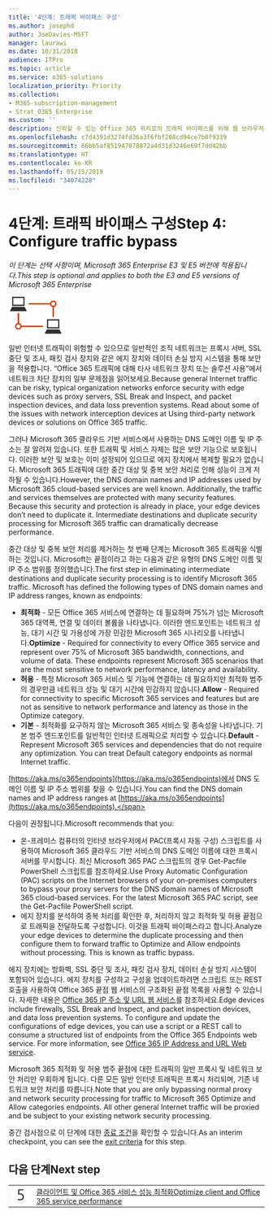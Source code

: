 ```yaml
---
title: '4단계: 트래픽 바이패스 구성'
ms.author: josephd
author: JoeDavies-MSFT
manager: laurawi
ms.date: 10/31/2018
audience: ITPro
ms.topic: article
ms.service: o365-solutions
localization_priority: Priority
ms.collection:
- M365-subscription-management
- Strat_O365_Enterprise
ms.custom: ''
description: 신뢰할 수 있는 Office 365 위치로의 트래픽 바이패스를 위해 웹 브라우저 및 에 장치를 이해하고 구성합니다.
ms.openlocfilehash: c7d4391d3274fd36a3f6fbf208cd94ce7b0f9339
ms.sourcegitcommit: 66bb5af851947078872a4d31d3246e69f7dd42bb
ms.translationtype: HT
ms.contentlocale: ko-KR
ms.lasthandoff: 05/15/2019
ms.locfileid: "34074228"
---
```

# <a name="step-4-configure-traffic-bypass"></a><span data-ttu-id="c09a9-103">4단계: 트래픽 바이패스 구성</span><span class="sxs-lookup"><span data-stu-id="c09a9-103">Step 4: Configure traffic bypass</span></span>

<span data-ttu-id="c09a9-104">*이 단계는 선택 사항이며, Microsoft 365 Enterprise E3 및 E5 버전에 적용됩니다.*</span><span class="sxs-lookup"><span data-stu-id="c09a9-104">*This step is optional and applies to both the E3 and E5 versions of Microsoft 365 Enterprise*</span></span>

![](./media/deploy-foundation-infrastructure/networking_icon-small.png)

<span data-ttu-id="c09a9-p101">일반 인터넷 트래픽이 위험할 수 있으므로 일반적인 조직 네트워크는 프록시 서버, SSL 중단 및 조사, 패킷 검사 장치와 같은 에지 장치와 데이터 손실 방지 시스템을 통해 보안을 적용합니다. “Office 365 트래픽에 대해 타사 네트워크 장치 또는 솔루션 사용”에서 네트워크 차단 장치의 일부 문제점을 읽어보세요.</span><span class="sxs-lookup"><span data-stu-id="c09a9-p101">Because general Internet traffic can be risky, typical organization networks enforce security with edge devices such as proxy servers, SSL Break and Inspect, and packet inspection devices, and data loss prevention systems. Read about some of the issues with network interception devices at Using third-party network devices or solutions on Office 365 traffic.</span></span>

<span data-ttu-id="c09a9-p102">그러나 Microsoft 365 클라우드 기반 서비스에서 사용하는 DNS 도메인 이름 및  IP 주소는 잘 알려져 있습니다. 또한 트래픽 및 서비스 자체는 많은 보안 기능으로 보호됩니다. 이러한 보안 및 보호는 이미 설정되어 있으므로 에지 장치에서 복제할 필요가 없습니다. Microsoft 365 트래픽에 대한 중간 대상 및 중복 보안 처리로 인해 성능이 크게 저하될 수 있습니다.</span><span class="sxs-lookup"><span data-stu-id="c09a9-p102">However, the DNS domain names and IP addresses used by Microsoft 365 cloud-based services are well known. Additionally, the traffic and services themselves are protected with many security features. Because this security and protection is already in place, your edge devices don’t need to duplicate it. Intermediate destinations and duplicate security processing for Microsoft 365 traffic can dramatically decrease performance.</span></span>

<span data-ttu-id="c09a9-p103">중간 대상 및 중복 보안 처리를 제거하는 첫 번째 단계는 Microsoft 365 트래픽을 식별하는 것입니다. Microsoft는 끝점이라고 하는 다음과 같은 유형의 DNS 도메인 이름 및 IP 주소 범위를 정의했습니다.</span><span class="sxs-lookup"><span data-stu-id="c09a9-p103">The first step in eliminating intermediate destinations and duplicate security processing is to identify Microsoft 365 traffic. Microsoft has defined the following types of DNS domain names and IP address ranges, known as endpoints:</span></span>

- <span data-ttu-id="c09a9-p104">**최적화** - 모든 Office 365 서비스에 연결하는 데 필요하며 75%가 넘는 Microsoft 365 대역폭, 연결 및 데이터 볼륨을 나타냅니다. 이러한 엔드포인트는 네트워크 성능, 대기 시간 및 가용성에 가장 민감한 Microsoft 365 시나리오를 나타냅니다.</span><span class="sxs-lookup"><span data-stu-id="c09a9-p104">**Optimize** - Required for connectivity to every Office 365 service and represent over 75% of Microsoft 365 bandwidth, connections, and volume of data. These endpoints represent Microsoft 365 scenarios that are the most sensitive to network performance, latency and availability.</span></span>
- <span data-ttu-id="c09a9-115">**허용** - 특정 Microsoft 365 서비스 및 기능에 연결하는 데 필요하지만 최적화 범주의 경우만큼 네트워크 성능 및 대기 시간에 민감하지 않습니다.</span><span class="sxs-lookup"><span data-stu-id="c09a9-115">**Allow** - Required for connectivity to specific Microsoft 365 services and features but are not as sensitive to network performance and latency as those in the Optimize category.</span></span>
 - <span data-ttu-id="c09a9-p105">**기본** - 최적화를 요구하지 않는 Microsoft 365 서비스 및 종속성을 나타냅니다. 기본 범주 엔드포인트를 일반적인 인터넷 트래픽으로 처리할 수 있습니다.</span><span class="sxs-lookup"><span data-stu-id="c09a9-p105">**Default** - Represent Microsoft 365 services and dependencies that do not require any optimization. You can treat Default category endpoints as normal Internet traffic.</span></span>

<span data-ttu-id="c09a9-118">[https://aka.ms/o365endpoints](https://aka.ms/o365endpoints)에서 DNS 도메인 이름 및 IP 주소 범위를 찾을 수 있습니다.</span><span class="sxs-lookup"><span data-stu-id="c09a9-118">You can find the DNS domain names and IP address ranges at [https://aka.ms/o365endpoints](https://aka.ms/o365endpoints).</span></span>

<span data-ttu-id="c09a9-119">다음이 권장됩니다.</span><span class="sxs-lookup"><span data-stu-id="c09a9-119">Microsoft recommends that you:</span></span>

- <span data-ttu-id="c09a9-p106">온-프레미스 컴퓨터의 인터넷 브라우저에서 PAC(프록시 자동 구성) 스크립트를 사용하여 Microsoft 365 클라우드 기반 서비스의 DNS 도메인 이름에 대한 프록시 서버를 무시합니다. 최신 Microsoft 365 PAC 스크립트의 경우 Get-Pacfile PowerShell 스크립트를 참조하세요.</span><span class="sxs-lookup"><span data-stu-id="c09a9-p106">Use Proxy Automatic Configuration (PAC) scripts on the Internet browsers of your on-premises computers to bypass your proxy servers for the DNS domain names of Microsoft 365 cloud-based services. For the latest Microsoft 365 PAC script, see the Get-Pacfile PowerShell script.</span></span>
- <span data-ttu-id="c09a9-p107">에지 장치를 분석하여 중복 처리를 확인한 후, 처리하지 않고 최적화 및 허용 끝점으로 트래픽을 전달하도록 구성합니다. 이것을 트래픽 바이패스라고 합니다.</span><span class="sxs-lookup"><span data-stu-id="c09a9-p107">Analyze your edge devices to determine the duplicate processing and then configure them to forward traffic to Optimize and Allow endpoints without processing. This is known as traffic bypass.</span></span> 

<span data-ttu-id="c09a9-p108">에지 장치에는 방화벽, SSL 중단 및 조사, 패킷 검사 장치, 데이터 손실 방지 시스템이 포함되어 있습니다. 에지 장치를 구성하고 구성을 업데이트하려면 스크립트 또는 REST 호출을 사용하여 Office 365 끝점 웹 서비스의 구조화된 끝점 목록을 사용할 수 있습니다. 자세한 내용은 [Office 365 IP 주소 및 URL 웹 서비스](https://docs.microsoft.com/office365/enterprise/office-365-ip-web-service)를 참조하세요.</span><span class="sxs-lookup"><span data-stu-id="c09a9-p108">Edge devices include firewalls, SSL Break and Inspect, and packet inspection devices, and data loss prevention systems. To configure and update the configurations of edge devices, you can use a script or a REST call to consume a structured list of endpoints from the Office 365 Endpoints web service. For more information, see [Office 365 IP Address and URL Web service](https://docs.microsoft.com/office365/enterprise/office-365-ip-web-service).</span></span>

<span data-ttu-id="c09a9-p109">Microsoft 365 최적화 및 허용 범주 끝점에 대한 트래픽의 일반 프록시 및 네트워크 보안 처리만 우회하게 됩니다. 다른 모든 일반 인터넷 트래픽은 프록시 처리되며, 기존 네트워크 보안 처리를 따릅니다.</span><span class="sxs-lookup"><span data-stu-id="c09a9-p109">Note that you are only bypassing normal proxy and network security processing for traffic to Microsoft 365 Optimize and Allow categories endpoints. All other general Internet traffic will be proxied and be subject to your existing network security processing.</span></span>


<span data-ttu-id="c09a9-129">중간 검사점으로 이 단계에 대한 [종료 조건](networking-exit-criteria.md#crit-networking-step4)을 확인할 수 있습니다.</span><span class="sxs-lookup"><span data-stu-id="c09a9-129">As an interim checkpoint, you can see the [exit criteria](networking-exit-criteria.md#crit-networking-step4) for this step.</span></span>

## <a name="next-step"></a><span data-ttu-id="c09a9-130">다음 단계</span><span class="sxs-lookup"><span data-stu-id="c09a9-130">Next step</span></span>

|||
|:-------|:-----|
|![](./media/stepnumbers/Step5.png)|[<span data-ttu-id="c09a9-131">클라이언트 및 Office 365 서비스 성능 최적화</span><span class="sxs-lookup"><span data-stu-id="c09a9-131">Optimize client and Office 365 service performance</span></span>](networking-optimize-tcp-performance.md) |



